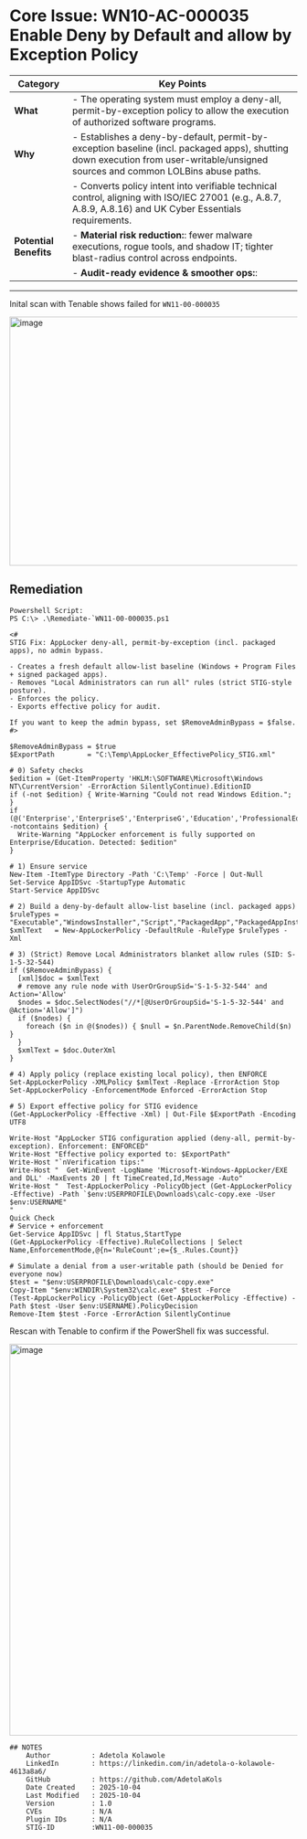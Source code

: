 # Core Issue: WN10-AC-000035 Enable Deny by Default and allow by Exception Policy

| Category            | Key Points                                                                 |
|---------------------|-----------------------------------------------------------------------------|
| **What**            | - The operating system must employ a deny-all, permit-by-exception policy to allow the execution of authorized software programs. |
| **Why**             | - Establishes a deny-by-default, permit-by-exception baseline (incl. packaged apps), shutting down execution from user-writable/unsigned sources and common LOLBins abuse paths.
|                     | - Converts policy intent into verifiable technical control, aligning with ISO/IEC 27001 (e.g., A.8.7, A.8.9, A.8.16) and UK Cyber Essentials requirements.
| **Potential Benefits** | - **Material risk reduction:**: fewer malware executions, rogue tools, and shadow IT; tighter blast-radius control across endpoints.
|                        | - **Audit-ready evidence & smoother ops:**:

---
Inital scan with Tenable shows failed for `WN11-00-000035`

<img width="1862" height="436" alt="image" src="https://github.com/user-attachments/assets/9fd06e0f-93f1-443f-8a53-7ecd3465c100" />


## Remediation
    Powershell Script:
    PS C:\> .\Remediate-`WN11-00-000035.ps1
```
<# 
STIG Fix: AppLocker deny-all, permit-by-exception (incl. packaged apps), no admin bypass.

- Creates a fresh default allow-list baseline (Windows + Program Files + signed packaged apps).
- Removes "Local Administrators can run all" rules (strict STIG-style posture).
- Enforces the policy.
- Exports effective policy for audit.

If you want to keep the admin bypass, set $RemoveAdminBypass = $false.
#>

$RemoveAdminBypass = $true
$ExportPath        = "C:\Temp\AppLocker_EffectivePolicy_STIG.xml"

# 0) Safety checks
$edition = (Get-ItemProperty 'HKLM:\SOFTWARE\Microsoft\Windows NT\CurrentVersion' -ErrorAction SilentlyContinue).EditionID
if (-not $edition) { Write-Warning "Could not read Windows Edition."; }
if (@('Enterprise','EnterpriseS','EnterpriseG','Education','ProfessionalEducation') -notcontains $edition) {
  Write-Warning "AppLocker enforcement is fully supported on Enterprise/Education. Detected: $edition"
}

# 1) Ensure service
New-Item -ItemType Directory -Path 'C:\Temp' -Force | Out-Null
Set-Service AppIDSvc -StartupType Automatic
Start-Service AppIDSvc

# 2) Build a deny-by-default allow-list baseline (incl. packaged apps)
$ruleTypes = "Executable","WindowsInstaller","Script","PackagedApp","PackagedAppInstaller"
$xmlText   = New-AppLockerPolicy -DefaultRule -RuleType $ruleTypes -Xml

# 3) (Strict) Remove Local Administrators blanket allow rules (SID: S-1-5-32-544)
if ($RemoveAdminBypass) {
  [xml]$doc = $xmlText
  # remove any rule node with UserOrGroupSid='S-1-5-32-544' and Action='Allow'
  $nodes = $doc.SelectNodes("//*[@UserOrGroupSid='S-1-5-32-544' and @Action='Allow']")
  if ($nodes) {
    foreach ($n in @($nodes)) { $null = $n.ParentNode.RemoveChild($n) }
  }
  $xmlText = $doc.OuterXml
}

# 4) Apply policy (replace existing local policy), then ENFORCE
Set-AppLockerPolicy -XMLPolicy $xmlText -Replace -ErrorAction Stop
Set-AppLockerPolicy -EnforcementMode Enforced -ErrorAction Stop

# 5) Export effective policy for STIG evidence
(Get-AppLockerPolicy -Effective -Xml) | Out-File $ExportPath -Encoding UTF8

Write-Host "AppLocker STIG configuration applied (deny-all, permit-by-exception). Enforcement: ENFORCED"
Write-Host "Effective policy exported to: $ExportPath"
Write-Host "`nVerification tips:"
Write-Host "  Get-WinEvent -LogName 'Microsoft-Windows-AppLocker/EXE and DLL' -MaxEvents 20 | ft TimeCreated,Id,Message -Auto"
Write-Host "  Test-AppLockerPolicy -PolicyObject (Get-AppLockerPolicy -Effective) -Path `$env:USERPROFILE\Downloads\calc-copy.exe -User $env:USERNAME"
"
Quick Check 
# Service + enforcement
Get-Service AppIDSvc | fl Status,StartType
(Get-AppLockerPolicy -Effective).RuleCollections | Select Name,EnforcementMode,@{n='RuleCount';e={$_.Rules.Count}}

# Simulate a denial from a user-writable path (should be Denied for everyone now)
$test = "$env:USERPROFILE\Downloads\calc-copy.exe"
Copy-Item "$env:WINDIR\System32\calc.exe" $test -Force
(Test-AppLockerPolicy -PolicyObject (Get-AppLockerPolicy -Effective) -Path $test -User $env:USERNAME).PolicyDecision
Remove-Item $test -Force -ErrorAction SilentlyContinue

```
Rescan with Tenable to confirm if the PowerShell fix was successful.

<img width="1917" height="686" alt="image" src="https://github.com/user-attachments/assets/2c750a74-d923-4367-b6d6-9c3bf05a339a" />

```
## NOTES
    Author          : Adetola Kolawole
    LinkedIn        : https://linkedin.com/in/adetola-o-kolawole-4613a8a6/
    GitHub          : https://github.com/AdetolaKols
    Date Created    : 2025-10-04
    Last Modified   : 2025-10-04
    Version         : 1.0
    CVEs            : N/A
    Plugin IDs      : N/A
    STIG-ID         :WN11-00-000035
